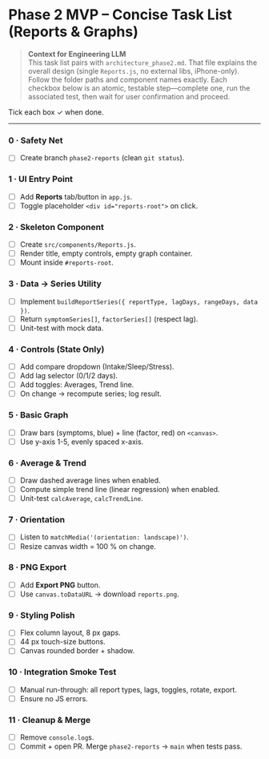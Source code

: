# Phase 2 MVP – Concise Task List (Reports & Graphs)

> **Context for Engineering LLM**  
> This task list pairs with `architecture_phase2.md`.  That file explains the overall design (single `Reports.js`, no external libs, iPhone-only).  Follow the folder paths and component names exactly.  Each checkbox below is an atomic, testable step—complete one, run the associated test, then wait for user confirmation and proceed.

Tick each box ✓ when done.

---

### 0 · Safety Net
- [ ] Create branch `phase2-reports` (clean `git status`).

### 1 · UI Entry Point
- [ ] Add **Reports** tab/button in `app.js`.
- [ ] Toggle placeholder `<div id="reports-root">` on click.

### 2 · Skeleton Component
- [ ] Create `src/components/Reports.js`.
- [ ] Render title, empty controls, empty graph container.
- [ ] Mount inside `#reports-root`.

### 3 · Data → Series Utility
- [ ] Implement `buildReportSeries({ reportType, lagDays, rangeDays, data })`.
- [ ] Return `symptomSeries[]`, `factorSeries[]` (respect lag).
- [ ] Unit-test with mock data.

### 4 · Controls (State Only)
- [ ] Add compare dropdown (Intake/Sleep/Stress).
- [ ] Add lag selector (0/1/2 days).
- [ ] Add toggles: Averages, Trend line.
- [ ] On change → recompute series; log result.

### 5 · Basic Graph
- [ ] Draw bars (symptoms, blue) + line (factor, red) on `<canvas>`.
- [ ] Use y-axis 1-5, evenly spaced x-axis.

### 6 · Average & Trend
- [ ] Draw dashed average lines when enabled.
- [ ] Compute simple trend line (linear regression) when enabled.
- [ ] Unit-test `calcAverage`, `calcTrendLine`.

### 7 · Orientation
- [ ] Listen to `matchMedia('(orientation: landscape)')`.
- [ ] Resize canvas width = 100 % on change.

### 8 · PNG Export
- [ ] Add **Export PNG** button.
- [ ] Use `canvas.toDataURL` → download `reports.png`.

### 9 · Styling Polish
- [ ] Flex column layout, 8 px gaps.
- [ ] 44 px touch-size buttons.
- [ ] Canvas rounded border + shadow.

### 10 · Integration Smoke Test
- [ ] Manual run-through: all report types, lags, toggles, rotate, export.
- [ ] Ensure no JS errors.

### 11 · Cleanup & Merge
- [ ] Remove `console.log`s.
- [ ] Commit + open PR. Merge `phase2-reports` → `main` when tests pass. 